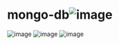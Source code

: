# mongo-db![image](https://user-images.githubusercontent.com/103521781/170468223-10157fc0-1a78-40a5-b64e-7995b99f73f4.png)
![image](https://user-images.githubusercontent.com/103521781/170468291-04cc2fa3-ce5f-49c7-8b6b-53e62ad230ea.png)
![image](https://user-images.githubusercontent.com/103521781/170468347-56a31faa-629a-4e06-a865-e32c6a4c4d56.png)
![image](https://user-images.githubusercontent.com/103521781/170468417-2e6fb862-b86f-4d22-a285-07cf504822a2.png)
